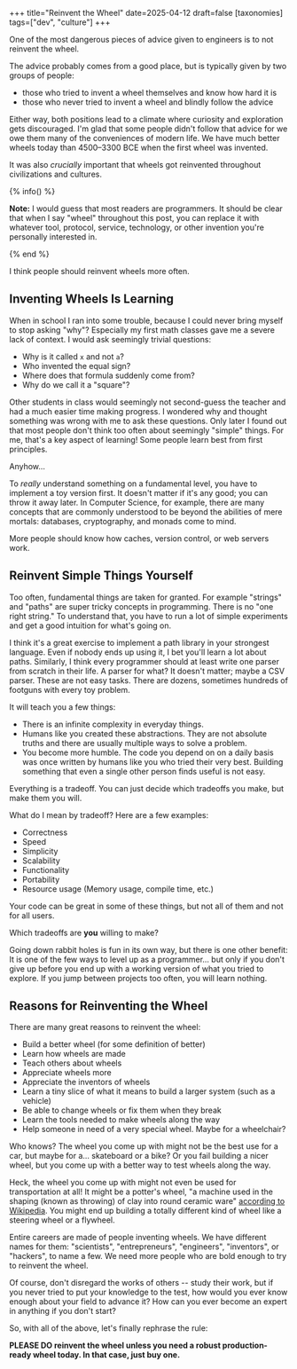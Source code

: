 +++
title="Reinvent the Wheel"
date=2025-04-12
draft=false
[taxonomies]
tags=["dev", "culture"]
+++
 
One of the most dangerous pieces of advice given to engineers is to not reinvent the wheel. 

The advice probably comes from a good place, but is typically given by two groups of people: 
- those who tried to invent a wheel themselves and know how hard it is
- those who never tried to invent a wheel and blindly follow the advice

Either way, both positions lead to a climate where curiosity and exploration gets discouraged.
I'm glad that some people didn't follow that advice for we owe them many of the conveniences of modern life.
We have much better wheels today than 4500–3300 BCE when the first wheel was invented.

It was also *crucially* important that wheels got reinvented throughout civilizations and cultures.

{% info() %}

**Note:** I would guess that most readers are programmers. It should be clear
that when I say "wheel" throughout this post, you can replace it with whatever
tool, protocol, service, technology, or other invention you're personally
interested in. 

{% end %}
 
I think people should reinvent wheels more often.

## Inventing Wheels Is Learning 

When in school I ran into some trouble, because I could never bring myself to stop asking "why"?
Especially my first math classes gave me a severe lack of context.
I would ask seemingly trivial questions: 

- Why is it called `x` and not `a`?
- Who invented the equal sign? 
- Where does that formula suddenly come from? 
- Why do we call it a "square"? 

Other students in class would seemingly not second-guess the teacher and had a much easier time making progress.
I wondered why and thought something was wrong with me to ask these questions.
Only later I found out that most people don't think too often about seemingly "simple" things.
For me, that's a key aspect of learning!
Some people learn best from first principles.

Anyhow...

To *really* understand something on a fundamental level, you have to implement a toy version first. 
It doesn't matter if it's any good; you can throw it away later.
In Computer Science, for example, there are many concepts that are commonly understood to be beyond the abilities of mere mortals:
databases, cryptography, and monads come to mind.

More people should know how caches, version control, or web servers work.

## Reinvent Simple Things Yourself

Too often, fundamental things are taken for granted. 
For example "strings" and "paths" are super tricky concepts in programming.
There is no "one right string."
To understand that, you have to run a lot of simple experiments and get a good intuition for what's going on.

I think it's a great exercise to implement a path library in your strongest language. Even if nobody ends up using it, I bet you'll learn a lot about paths. 
Similarly, I think every programmer should at least write one parser from scratch in their life.
A parser for what? It doesn't matter; maybe a CSV parser. 
These are not easy tasks. There are dozens, sometimes hundreds of footguns with every toy problem. 

It will teach you a few things:
- There is an infinite complexity in everyday things. 
- Humans like you created these abstractions. They are not absolute truths and there are usually multiple ways to solve a problem.
- You become more humble. The code you depend on on a daily basis was once written by humans like you who tried their very best. Building something that even a single other person finds useful is not easy. 

Everything is a tradeoff.
You can just decide which tradeoffs you make, but make them you will. 

What do I mean by tradeoff? Here are a few examples: 
* Correctness 
* Speed 
* Simplicity
* Scalability
* Functionality 
* Portability 
* Resource usage (Memory usage, compile time, etc.)

Your code can be great in some of these things, but not all of them and not for all users.

Which tradeoffs are **you** willing to make?

Going down rabbit holes is fun in its own way, but there is one other benefit:
It is one of the few ways to level up as a programmer... but only if you don't give up before you end up with a working version of what you tried to explore.
If you jump between projects too often, you will learn nothing.

## Reasons for Reinventing the Wheel

There are many great reasons to reinvent the wheel: 

* Build a better wheel (for some definition of better)
* Learn how wheels are made 
* Teach others about wheels
* Appreciate wheels more 
* Appreciate the inventors of wheels
* Learn a tiny slice of what it means to build a larger system (such as a vehicle) 
* Be able to change wheels or fix them when they break
* Learn the tools needed to make wheels along the way
* Help someone in need of a very special wheel. Maybe for a wheelchair?

Who knows? The wheel you come up with might not be the best use for a car, but maybe for a... skateboard or a bike?
Or you fail building a nicer wheel, but you come up with a better way to test wheels along the way.

Heck, the wheel you come up with might not even be used for transportation at all! 
It might be a potter's wheel, "a machine used in the shaping (known as throwing) of clay into round ceramic ware" [according to Wikipedia](https://en.wikipedia.org/wiki/Wheel).
You might end up building a totally different kind of wheel like a steering wheel or a flywheel.

Entire careers are made of people inventing wheels.
We have different names for them: "scientists", "entrepreneurs", "engineers", "inventors", or "hackers", to name a few.
We need more people who are bold enough to try to reinvent the wheel.

Of course, don't disregard the works of others -- study their work, but if you never tried to put your 
knowledge to the test, how would you ever know enough about your field to advance it?
How can you ever become an expert in anything if you don't start?

So, with all of the above, let's finally rephrase the rule:

**PLEASE DO reinvent the wheel unless you need a robust production-ready wheel today. In that case, just buy one.**
